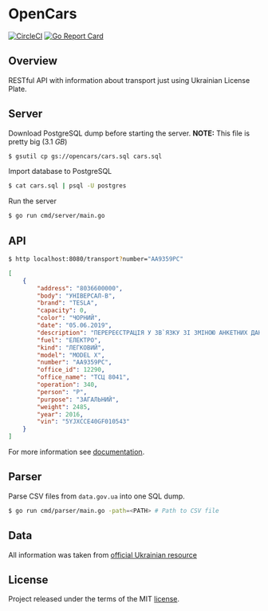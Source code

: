 # OpenCars

[![CircleCI](https://circleci.com/gh/opencars/opencars.svg?style=svg)](https://circleci.com/gh/opencars/opencars)
[![Go Report Card](https://goreportcard.com/badge/github.com/opencars/opencars)](https://goreportcard.com/report/github.com/opencars/opencars)

## Overview

RESTful API with information about transport just using Ukrainian License Plate.

## Server

Download PostgreSQL dump before starting the server. **NOTE:** This file is pretty big (3.1 *GB*)

```sh
$ gsutil cp gs://opencars/cars.sql cars.sql
```

Import database to PostgreSQL

```sh
$ cat cars.sql | psql -U postgres

```

Run the server

```sh
$ go run cmd/server/main.go
```

## API

```sh
$ http localhost:8080/transport?number="АА9359РС"
```

```json
[
    {
        "address": "8036600000",
        "body": "УНІВЕРСАЛ-B",
        "brand": "TESLA",
        "capacity": 0,
        "color": "ЧОРНИЙ",
        "date": "05.06.2019",
        "description": "ПЕРЕРЕЄСТРАЦIЯ У ЗВ`ЯЗКУ ЗI ЗМIНОЮ АНКЕТНИХ ДАНИХ ВЛАСНИКА",
        "fuel": "ЕЛЕКТРО",
        "kind": "ЛЕГКОВИЙ",
        "model": "MODEL X",
        "number": "АА9359РС",
        "office_id": 12290,
        "office_name": "ТСЦ 8041",
        "operation": 340,
        "person": "P",
        "purpose": "ЗАГАЛЬНИЙ",
        "weight": 2485,
        "year": 2016,
        "vin": "5YJXCCE40GF010543"
    }
]
```

For more information see [documentation](./docs).

## Parser

Parse CSV files from `data.gov.ua` into one SQL dump.

```sh
$ go run cmd/parser/main.go -path=<PATH> # Path to CSV file
```

## Data

All information was taken from [official Ukrainian resource](https://data.gov.ua)

## License

Project released under the terms of the MIT [license](./LICENSE).
